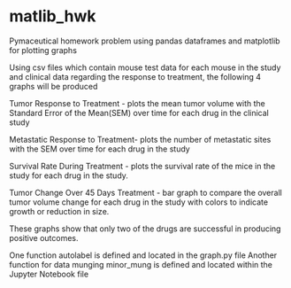 # matlib_hwk
Pymaceutical homework problem using pandas dataframes and matplotlib  for plotting graphs

Using csv files which contain mouse test data for each mouse in the study and clinical data regarding the response to treatment, the following 4 graphs will be produced

Tumor Response to Treatment - plots the mean tumor volume with the Standard Error of the Mean(SEM) over time for each drug in the clinical study

Metastatic Response to Treatment- plots the number of metastatic sites with the SEM over time for each drug in the study

Survival Rate During Treatment - plots the survival rate of the mice in the study for each drug in the study.

Tumor Change Over 45 Days Treatment - bar graph to compare the overall tumor volume change for each drug in the study with colors to indicate growth or reduction in size.

These graphs show that only two of the  drugs are successful in producing positive outcomes. 

One function autolabel is defined and located in the  graph.py file
Another function for data munging minor_mung is defined and located within the Jupyter Notebook file